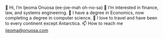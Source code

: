 👋 Hi, I’m Ijeoma Onuosa (ee-joe-mah oh-no-sa)
👀 I’m interested in finance, law, and systems engineering.
🌱 I have a degree in Economics, now completing a degree in computer science.
💞️ I love to travel and have been to every continent except Antarctica.
📫 How to reach me ijeoma@onuosa.com
